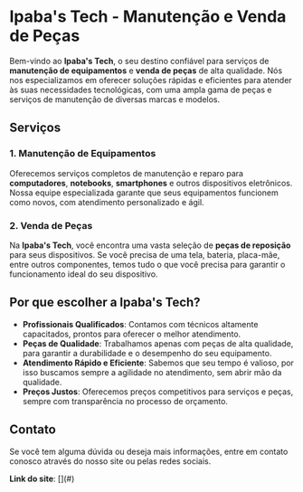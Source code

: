 # Ipaba's Tech - Manutenção e Venda de Peças

Bem-vindo ao **Ipaba's Tech**, o seu destino confiável para serviços de **manutenção de equipamentos** e **venda de peças** de alta qualidade. Nós nos especializamos em oferecer soluções rápidas e eficientes para atender às suas necessidades tecnológicas, com uma ampla gama de peças e serviços de manutenção de diversas marcas e modelos.

## Serviços

### 1. **Manutenção de Equipamentos**
Oferecemos serviços completos de manutenção e reparo para **computadores**, **notebooks**, **smartphones** e outros dispositivos eletrônicos. Nossa equipe especializada garante que seus equipamentos funcionem como novos, com atendimento personalizado e ágil.

### 2. **Venda de Peças**
Na **Ipaba's Tech**, você encontra uma vasta seleção de **peças de reposição** para seus dispositivos. Se você precisa de uma tela, bateria, placa-mãe, entre outros componentes, temos tudo o que você precisa para garantir o funcionamento ideal do seu dispositivo.

## Por que escolher a Ipaba's Tech?

- **Profissionais Qualificados**: Contamos com técnicos altamente capacitados, prontos para oferecer o melhor atendimento.
- **Peças de Qualidade**: Trabalhamos apenas com peças de alta qualidade, para garantir a durabilidade e o desempenho do seu equipamento.
- **Atendimento Rápido e Eficiente**: Sabemos que seu tempo é valioso, por isso buscamos sempre a agilidade no atendimento, sem abrir mão da qualidade.
- **Preços Justos**: Oferecemos preços competitivos para serviços e peças, sempre com transparência no processo de orçamento.

## Contato

Se você tem alguma dúvida ou deseja mais informações, entre em contato conosco através do nosso site ou pelas redes sociais.

**Link do site**: [[](https://samuquinha444.github.io/site_bootstrap/index.html)](#)
